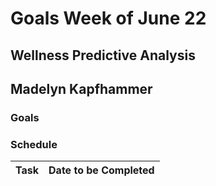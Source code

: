 # Goals Week of June 22

## Wellness Predictive Analysis

## Madelyn Kapfhammer

### Goals

### Schedule

Task | Date to be Completed
--- | ---
